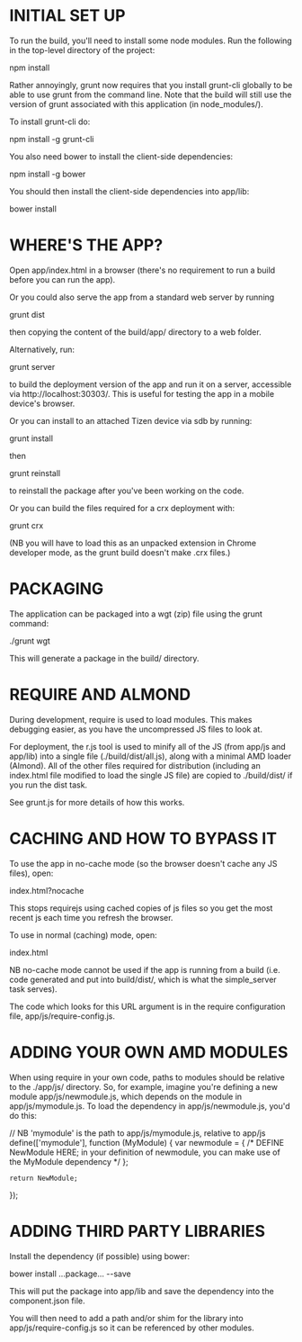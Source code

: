 # INITIAL SET UP

To run the build, you'll need to install some node modules.
Run the following in the top-level directory of the project:

  npm install

Rather annoyingly, grunt now requires that you install
grunt-cli globally to be able to use grunt from the
command line. Note that the build will still use the
version of grunt associated with this application
(in node_modules/).

To install grunt-cli do:

  npm install -g grunt-cli

You also need bower to install the client-side dependencies:

  npm install -g bower

You should then install the client-side dependencies into app/lib:

  bower install

# WHERE'S THE APP?

Open app/index.html in a browser (there's no requirement to run
a build before you can run the app).

Or you could also serve the app from a standard web server by running

  grunt dist

then copying the content of the build/app/ directory to a web folder.

Alternatively, run:

  grunt server

to build the deployment version of the app and run it on a server,
accessible via http://localhost:30303/. This is useful for testing the
app in a mobile device's browser.

Or you can install to an attached Tizen device via sdb by running:

  grunt install

then

  grunt reinstall

to reinstall the package after you've been working on the code.

Or you can build the files required for a crx deployment with:

  grunt crx

(NB you will have to load this as an unpacked extension in Chrome
developer mode, as the grunt build doesn't make .crx files.)

# PACKAGING

The application can be packaged into a wgt (zip) file using the grunt
command:

  ./grunt wgt

This will generate a package in the build/ directory.

# REQUIRE AND ALMOND

During development, require is used to load modules. This makes
debugging easier, as you have the uncompressed JS files to look at.

For deployment, the r.js tool is used to minify all of the JS (from
app/js and app/lib) into a single file (./build/dist/all.js), along
with a minimal AMD loader (Almond). All of the other files required
for distribution (including an index.html file modified to load the
single JS file) are copied to ./build/dist/ if you run the dist task.

See grunt.js for more details of how this works.

# CACHING AND HOW TO BYPASS IT

To use the app in no-cache mode (so the browser doesn't cache
any JS files), open:

  index.html?nocache

This stops requirejs using cached copies of js files so you get
the most recent js each time you refresh the browser.

To use in normal (caching) mode, open:

  index.html

NB no-cache mode cannot be used if the app is running from a build
(i.e. code generated and put into build/dist/, which is what the
simple_server task serves).

The code which looks for this URL argument is in the require configuration
file, app/js/require-config.js.

# ADDING YOUR OWN AMD MODULES

When using require in your own code, paths to modules should be
relative to the ./app/js/ directory. So, for example, imagine you're
defining a new module app/js/newmodule.js, which depends on
the module in app/js/mymodule.js. To load the dependency in
app/js/newmodule.js, you'd do this:

  // NB 'mymodule' is the path to app/js/mymodule.js, relative to app/js
  define(['mymodule'], function (MyModule) {
    var newmodule = {
      /*
         DEFINE NewModule HERE;
         in your definition of newmodule, you can make use
         of the MyModule dependency
      */
    };

    return NewModule;
  });

# ADDING THIRD PARTY LIBRARIES

Install the dependency (if possible) using bower:

  bower install ...package... --save

This will put the package into app/lib and save the dependency into
the component.json file.

You will then need to add a path and/or shim for the library into
app/js/require-config.js so it can be referenced by other modules.
